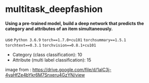 # multitask_deepfashion

#### Using a pre-trained model, build a deep network that predicts the category and attributes of an item simultaneously. 

use `Python 3.6.9`
`torch==1.7.0+cu101`
`torchsummary==1.5.1`
`torchtext==0.3.1`
`torchvision==0.8.1+cu101`


   
*  Category (class classification): 10  
*  Attribute (multi label classification): 15

image from : https://drive.google.com/file/d/1alC3j-4yaHfZe4bYkr6M7Snxeru4GzYN/view 
